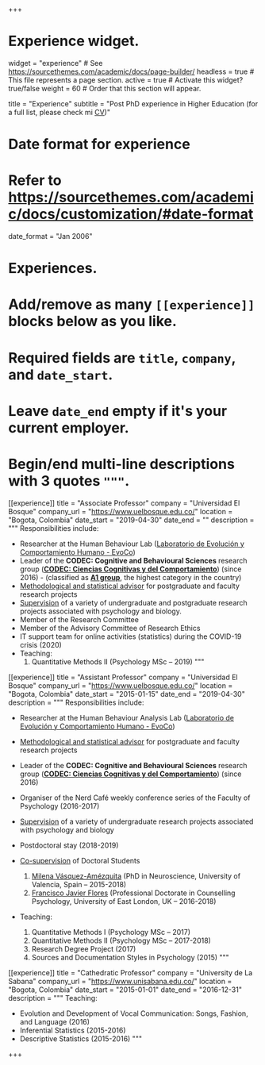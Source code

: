 +++
# Experience widget.
widget = "experience"  # See https://sourcethemes.com/academic/docs/page-builder/
headless = true  # This file represents a page section.
active = true  # Activate this widget? true/false
weight = 60  # Order that this section will appear.

title = "Experience"
subtitle = "Post PhD experience in Higher Education (for a full list, please check mi [CV](/en/files/JDL_CV_en.pdf))"

# Date format for experience
#   Refer to https://sourcethemes.com/academic/docs/customization/#date-format
date_format = "Jan 2006"

# Experiences.
#   Add/remove as many `[[experience]]` blocks below as you like.
#   Required fields are `title`, `company`, and `date_start`.
#   Leave `date_end` empty if it's your current employer.
#   Begin/end multi-line descriptions with 3 quotes `"""`.
[[experience]]
  title = "Associate Professor"
  company = "Universidad El Bosque"
  company_url = "https://www.uelbosque.edu.co/"
  location = "Bogota, Colombia"
  date_start = "2019-04-30"
  date_end = ""
  description = """
  Responsibilities include:
  
* Researcher at the Human Behaviour Lab ([Laboratorio de Evolución y Comportamiento Humano - EvoCo](https://www.psicologia.unbosque.edu.co/EvoCo))
* Leader of the **CODEC: Cognitive and Behavioural Sciences** research group ([**CODEC: Ciencias Cognitivas y del Comportamiento**](https://investigaciones.unbosque.edu.co/codec)) (since 2016) - (classified as [**A1 group**](https://scienti.minciencias.gov.co/gruplac/jsp/visualiza/visualizagr.jsp?nro=00000000001446), the highest category in the country)
* [Methodological and statistical advisor](https://asesores-psic.netlify.app/) for postgraduate and faculty research projects
* [Supervision](/en/team/) of a variety of undergraduate and postgraduate research projects associated with psychology and biology.
* Member of the Research Committee
* Member of the Advisory Committee of Research Ethics
* IT support team for online activities (statistics) during the COVID-19 crisis (2020)
* Teaching:
    1. Quantitative Methods II (Psychology MSc – 2019)
  """

[[experience]]
  title = "Assistant Professor"
  company = "Universidad El Bosque"
  company_url = "https://www.uelbosque.edu.co/"
  location = "Bogota, Colombia"
  date_start = "2015-01-15"
  date_end = "2019-04-30"
  description = """
  Responsibilities include:
  
* Researcher at the Human Behaviour Analysis Lab ([Laboratorio de Evolución y Comportamiento Humano - EvoCo](https://www.psicologia.unbosque.edu.co/EvoCo))
* [Methodological and statistical advisor](https://asesores-psic.netlify.app/) for postgraduate and faculty research projects
* Leader of the **CODEC: Cognitive and Behavioural Sciences** research group ([**CODEC: Ciencias Cognitivas y del Comportamiento**](https://investigaciones.unbosque.edu.co/codec)) (since 2016)
* Organiser of the Nerd Café weekly conference series of the Faculty of Psychology (2016-2017)
* [Supervision](/en/team/) of a variety of undergraduate research projects associated with psychology and biology
* Postdoctoral stay (2018-2019)
* [Co-supervision](/en/team/) of Doctoral Students
    1. [Milena Vásquez-Amézquita](/en/author/milena-vasquez-amezquita/) (PhD in Neuroscience, University of Valencia, Spain – 2015-2018)
    2. [Francisco Javier Flores](https://www.researchgate.net/profile/Francisco_Flores31) (Professional Doctorate in Counselling Psychology, University of East London, UK – 2016-2018)
    
* Teaching:
    1. Quantitative Methods I (Psychology MSc – 2017)
    2. Quantitative Methods II (Psychology MSc – 2017-2018)
    3. Research Degree Project (2017)
    4. Sources and Documentation Styles in Psychology (2015)
  """

[[experience]]
  title = "Cathedratic Professor"
  company = "University de La Sabana"
  company_url = "https://www.unisabana.edu.co/"
  location = "Bogota, Colombia"
  date_start = "2015-01-01"
  date_end = "2016-12-31"
  description = """
  Teaching:
  
* Evolution and Development of Vocal Communication: Songs, Fashion, and Language (2016)
* Inferential Statistics (2015-2016)
* Descriptive Statistics (2015-2016)
  """

+++
